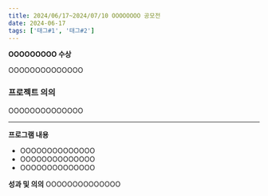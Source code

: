 ```yaml
---
title: 2024/06/17~2024/07/10 OOOOOOOO 공모전
date: 2024-06-17
tags: ['태그#1', '태그#2']
---
```


**OOOOOOOOO 수상**

OOOOOOOOOOOOOO

### 프로젝트 의의
OOOOOOOOOOOOOO

---

**프로그램 내용**
- OOOOOOOOOOOOOO
- OOOOOOOOOOOOOO
- OOOOOOOOOOOOOO

**성과 및 의의**
OOOOOOOOOOOOOO
